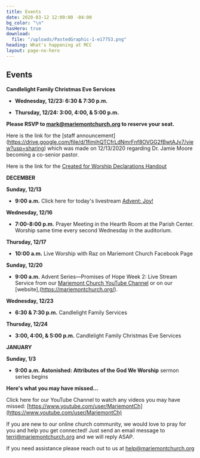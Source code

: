 ```yaml
---
title: Events
date: 2020-03-12 12:09:00 -04:00
bg_color: "\n"
hasHero: true
download:
  file: "/uploads/PastedGraphic-1-e17753.png"
heading: What's happening at MCC
layout: page-no-hero
---
```


## Events

**Candlelight Family Christmas Eve Services**

* **Wednesday, 12/23: 6:30 & 7:30 p.m.**

* **Thursday, 12/24: 3:00, 4:00, & 5:00 p.m.**

**Please RSVP to mark@mariemontchurch.org to reserve your seat.**

Here is the link for the [staff announcement] (https://drive.google.com/file/d/1fimihQTCfrLdNmrFnf8OVGG2fBwtAJv7/view?usp=sharing) which was made on 12/13/2020 regarding Dr. Jamie Moore becoming a co-senior pastor.

Here is the link for the [Created for Worship Declarations Handout](https://drive.google.com/file/d/1bCTQeDUK1bBI30rwqdyiVlecur89yNSl/view?usp=sharing)

**DECEMBER**

**Sunday, 12/13**

* **9:00 a.m.** Click here for today's livestream [Advent: Joy!](https://youtu.be/FsuD4BW0pv4)

**Wednesday, 12/16**

* **7:00-8:00 p.m.** Prayer Meeting in the Hearth Room at the Parish Center. Worship same time every second Wednesday in the auditorium.

**Thursday, 12/17**

* **10:00 a.m.**  Live Worship with Raz on Mariemont Church Facebook Page

**Sunday, 12/20**

* **9:00 a.m.** Advent Series—Promises of Hope Week 2: Live Stream Service from our [Mariemont Church YouTube Channel](https://www.youtube.com/c/MariemontChurch/videos) or on our [website],(https://mariemontchurch.org/).

**Wednesday, 12/23**

* **6:30 & 7:30 p.m.** Candlelight Family Services

**Thursday, 12/24**

* **3:00, 4:00, & 5:00 p.m.** Candlelight Family Christmas Eve Services

**JANUARY**

**Sunday, 1/3**

* **9:00 a.m.** **Astonished: Attributes of the God We Worship** sermon series begins

**Here's what you may have missed...**

Click here for our YouTube Channel to watch any videos you may have missed:
[https://www.youtube.com/user/MariemontCh](https://www.youtube.com/user/MariemontCh)

If you are new to our online church community, we would love to pray for you and help you get connected! Just send an email message to [terri@mariemontchurch.org](http://terri@mariemontchurch.org) and we will reply ASAP.

If you need assistance please reach out to us at [help@mariemontchurch.org](http://help@mariemontchurch.org)

